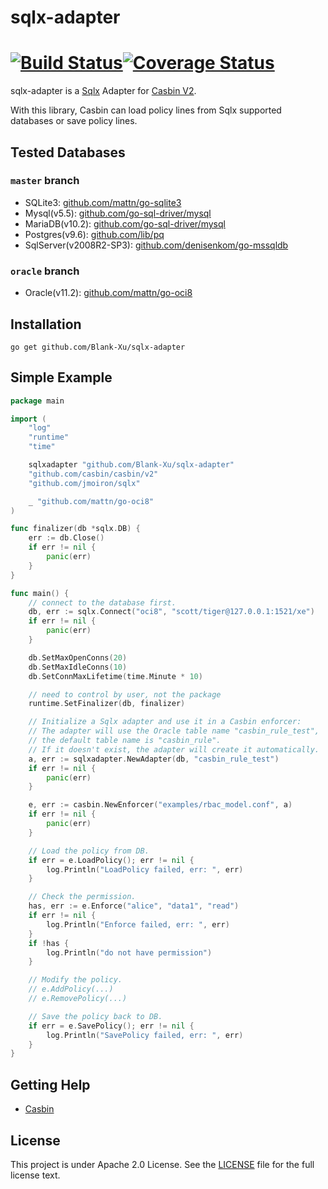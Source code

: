# sqlx-adapter

[![Build Status](https://travis-ci.org/Blank-Xu/sqlx-adapter.svg?branch=oracle)](https://travis-ci.org/Blank-Xu/sqlx-adapter)[![Coverage Status](https://coveralls.io/repos/github/Blank-Xu/sqlx-adapter/badge.svg?branch=oracle)](https://coveralls.io/github/Blank-Xu/sqlx-adapter?branch=oracle)
===

sqlx-adapter is a [Sqlx](https://github.com/jmoiron/sqlx) Adapter for [Casbin V2](https://github.com/casbin/casbin/v2). 

With this library, Casbin can load policy lines from Sqlx supported databases or save policy lines.


## Tested Databases
### `master` branch
- SQLite3: [github.com/mattn/go-sqlite3](https://github.com/mattn/go-sqlite3)
- Mysql(v5.5): [github.com/go-sql-driver/mysql](https://github.com/go-sql-driver/mysql)
- MariaDB(v10.2): [github.com/go-sql-driver/mysql](https://github.com/go-sql-driver/mysql)
- Postgres(v9.6): [github.com/lib/pq](https://github.com/lib/pq)
- SqlServer(v2008R2-SP3): [github.com/denisenkom/go-mssqldb](https://github.com/denisenkom/go-mssqldb)

### `oracle` branch
- Oracle(v11.2): [github.com/mattn/go-oci8](https://github.com/mattn/go-oci8)


## Installation

    go get github.com/Blank-Xu/sqlx-adapter


## Simple Example
```go
package main

import (
	"log"
	"runtime"
	"time"

	sqlxadapter "github.com/Blank-Xu/sqlx-adapter"
	"github.com/casbin/casbin/v2"
	"github.com/jmoiron/sqlx"

	_ "github.com/mattn/go-oci8"
)

func finalizer(db *sqlx.DB) {
	err := db.Close()
	if err != nil {
		panic(err)
	}
}

func main() {
	// connect to the database first.
	db, err := sqlx.Connect("oci8", "scott/tiger@127.0.0.1:1521/xe")
	if err != nil {
		panic(err)
	}

	db.SetMaxOpenConns(20)
	db.SetMaxIdleConns(10)
	db.SetConnMaxLifetime(time.Minute * 10)

	// need to control by user, not the package
	runtime.SetFinalizer(db, finalizer)

	// Initialize a Sqlx adapter and use it in a Casbin enforcer:
	// The adapter will use the Oracle table name "casbin_rule_test",
	// the default table name is "casbin_rule".
	// If it doesn't exist, the adapter will create it automatically.
	a, err := sqlxadapter.NewAdapter(db, "casbin_rule_test")
	if err != nil {
		panic(err)
	}

	e, err := casbin.NewEnforcer("examples/rbac_model.conf", a)
	if err != nil {
		panic(err)
	}

	// Load the policy from DB.
	if err = e.LoadPolicy(); err != nil {
		log.Println("LoadPolicy failed, err: ", err)
	}

	// Check the permission.
	has, err := e.Enforce("alice", "data1", "read")
	if err != nil {
		log.Println("Enforce failed, err: ", err)
	}
	if !has {
		log.Println("do not have permission")
	}

	// Modify the policy.
	// e.AddPolicy(...)
	// e.RemovePolicy(...)

	// Save the policy back to DB.
	if err = e.SavePolicy(); err != nil {
		log.Println("SavePolicy failed, err: ", err)
	}
}
```

## Getting Help

- [Casbin](https://github.com/casbin/casbin)


## License

This project is under Apache 2.0 License. See the [LICENSE](LICENSE) file for the full license text.